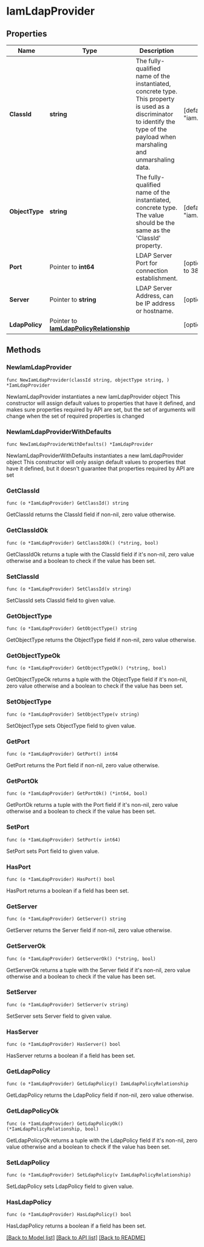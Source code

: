 # IamLdapProvider

## Properties

Name | Type | Description | Notes
------------ | ------------- | ------------- | -------------
**ClassId** | **string** | The fully-qualified name of the instantiated, concrete type. This property is used as a discriminator to identify the type of the payload when marshaling and unmarshaling data. | [default to "iam.LdapProvider"]
**ObjectType** | **string** | The fully-qualified name of the instantiated, concrete type. The value should be the same as the &#39;ClassId&#39; property. | [default to "iam.LdapProvider"]
**Port** | Pointer to **int64** | LDAP Server Port for connection establishment. | [optional] [default to 389]
**Server** | Pointer to **string** | LDAP Server Address, can be IP address or hostname. | [optional] 
**LdapPolicy** | Pointer to [**IamLdapPolicyRelationship**](IamLdapPolicyRelationship.md) |  | [optional] 

## Methods

### NewIamLdapProvider

`func NewIamLdapProvider(classId string, objectType string, ) *IamLdapProvider`

NewIamLdapProvider instantiates a new IamLdapProvider object
This constructor will assign default values to properties that have it defined,
and makes sure properties required by API are set, but the set of arguments
will change when the set of required properties is changed

### NewIamLdapProviderWithDefaults

`func NewIamLdapProviderWithDefaults() *IamLdapProvider`

NewIamLdapProviderWithDefaults instantiates a new IamLdapProvider object
This constructor will only assign default values to properties that have it defined,
but it doesn't guarantee that properties required by API are set

### GetClassId

`func (o *IamLdapProvider) GetClassId() string`

GetClassId returns the ClassId field if non-nil, zero value otherwise.

### GetClassIdOk

`func (o *IamLdapProvider) GetClassIdOk() (*string, bool)`

GetClassIdOk returns a tuple with the ClassId field if it's non-nil, zero value otherwise
and a boolean to check if the value has been set.

### SetClassId

`func (o *IamLdapProvider) SetClassId(v string)`

SetClassId sets ClassId field to given value.


### GetObjectType

`func (o *IamLdapProvider) GetObjectType() string`

GetObjectType returns the ObjectType field if non-nil, zero value otherwise.

### GetObjectTypeOk

`func (o *IamLdapProvider) GetObjectTypeOk() (*string, bool)`

GetObjectTypeOk returns a tuple with the ObjectType field if it's non-nil, zero value otherwise
and a boolean to check if the value has been set.

### SetObjectType

`func (o *IamLdapProvider) SetObjectType(v string)`

SetObjectType sets ObjectType field to given value.


### GetPort

`func (o *IamLdapProvider) GetPort() int64`

GetPort returns the Port field if non-nil, zero value otherwise.

### GetPortOk

`func (o *IamLdapProvider) GetPortOk() (*int64, bool)`

GetPortOk returns a tuple with the Port field if it's non-nil, zero value otherwise
and a boolean to check if the value has been set.

### SetPort

`func (o *IamLdapProvider) SetPort(v int64)`

SetPort sets Port field to given value.

### HasPort

`func (o *IamLdapProvider) HasPort() bool`

HasPort returns a boolean if a field has been set.

### GetServer

`func (o *IamLdapProvider) GetServer() string`

GetServer returns the Server field if non-nil, zero value otherwise.

### GetServerOk

`func (o *IamLdapProvider) GetServerOk() (*string, bool)`

GetServerOk returns a tuple with the Server field if it's non-nil, zero value otherwise
and a boolean to check if the value has been set.

### SetServer

`func (o *IamLdapProvider) SetServer(v string)`

SetServer sets Server field to given value.

### HasServer

`func (o *IamLdapProvider) HasServer() bool`

HasServer returns a boolean if a field has been set.

### GetLdapPolicy

`func (o *IamLdapProvider) GetLdapPolicy() IamLdapPolicyRelationship`

GetLdapPolicy returns the LdapPolicy field if non-nil, zero value otherwise.

### GetLdapPolicyOk

`func (o *IamLdapProvider) GetLdapPolicyOk() (*IamLdapPolicyRelationship, bool)`

GetLdapPolicyOk returns a tuple with the LdapPolicy field if it's non-nil, zero value otherwise
and a boolean to check if the value has been set.

### SetLdapPolicy

`func (o *IamLdapProvider) SetLdapPolicy(v IamLdapPolicyRelationship)`

SetLdapPolicy sets LdapPolicy field to given value.

### HasLdapPolicy

`func (o *IamLdapProvider) HasLdapPolicy() bool`

HasLdapPolicy returns a boolean if a field has been set.


[[Back to Model list]](../README.md#documentation-for-models) [[Back to API list]](../README.md#documentation-for-api-endpoints) [[Back to README]](../README.md)



